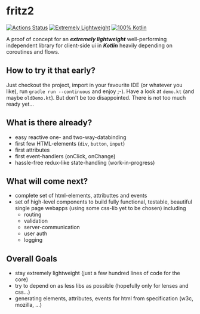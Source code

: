 # fritz2

[![Actions Status](https://github.com/jwstegemann/fritz2/workflows/build/badge.svg)](https://github.com/jwstegemann/fritz2/actions)
[![Extremely Lightweight](https://tokei.rs/b1/github/jwstegemann/fritz2?category=code)](http://todomvc.com/examples/fritz2/)
[![100% Kotlin](https://img.shields.io/badge/pure%20Kotlin-100%25-blue)](https://play.kotlinlang.org/)

A proof of concept for an ***extremely lightweight*** well-performing independent library for client-side ui in ***Kotlin*** heavily depending on coroutines and flows.

## How to try it that early?
Just checkout the project, import in your favourite IDE (or whatever you like), run `gradle run --continuous` and enjoy ;-). Have a look at `demo.kt` (and maybe `oldDemo.kt`).
But don't be too disappointed. There is not too much ready yet...

## What is there already?

- easy reactive one- and two-way-databinding
- first few HTML-elements (`div`, `button`, `input`)
- first attributes
- first event-handlers (onClick, onChange)
- hassle-free redux-like state-handling (work-in-progress)

## What will come next?

- complete set of html-elements, attributtes and events
- set of high-level components to build fully functional, testable, beautiful single page webapps (using some css-lib yet to be chosen) including
  - routing
  - validation
  - server-communication
  - user auth
  - logging

## Overall Goals

- stay extremely lightweight (just a few hundred lines of code for the core)
- try to depend on as less libs as possible (hopefully only for lenses and css...)
- generating elements, attributes, events for html from specification (w3c, mozilla, ...)

